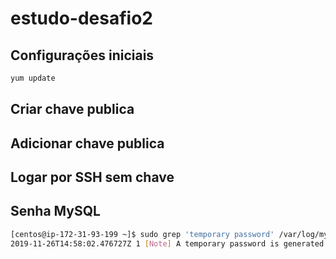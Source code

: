 # estudo-desafio2

## Configurações iniciais
```sh
yum update
```

## Criar chave publica

## Adicionar chave publica

## Logar por SSH sem chave

## Senha MySQL
```sh
[centos@ip-172-31-93-199 ~]$ sudo grep 'temporary password' /var/log/mysqld.log
2019-11-26T14:58:02.476727Z 1 [Note] A temporary password is generated for root@localhost: 4fjy6Pd;ziO3
```
